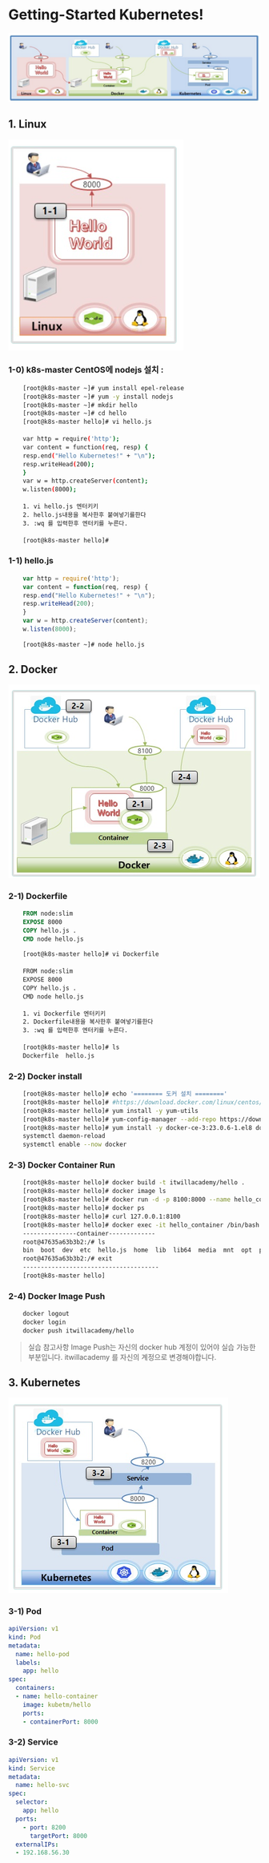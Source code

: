 # Getting-Started Kubernetes!

![alt text](image-5.png)


## 1. Linux

![alt text](image-6.png)

### 1-0) k8s-master CentOS에 nodejs 설치 :


```bash
    [root@k8s-master ~]# yum install epel-release
    [root@k8s-master ~]# yum -y install nodejs
    [root@k8s-master ~]# mkdir hello
    [root@k8s-master ~]# cd hello
    [root@k8s-master hello]# vi hello.js

    var http = require('http');
    var content = function(req, resp) {
    resp.end("Hello Kubernetes!" + "\n");
    resp.writeHead(200);
    }
    var w = http.createServer(content);
    w.listen(8000);

    1. vi hello.js 엔터키키
    2. hello.js내용을 복사한후 붙여넣기를한다
    3. :wq 를 입력한후 엔터키를 누른다.

    [root@k8s-master hello]#     
```

### 1-1) hello.js

```js
    var http = require('http');
    var content = function(req, resp) {
    resp.end("Hello Kubernetes!" + "\n");
    resp.writeHead(200);
    }
    var w = http.createServer(content);
    w.listen(8000);
```


```bash
    [root@k8s-master ~]# node hello.js
```


## 2. Docker

![alt text](image-8.png)

### 2-1) Dockerfile

```dockerfile
    FROM node:slim
    EXPOSE 8000
    COPY hello.js .
    CMD node hello.js
```


```bash
    [root@k8s-master hello]# vi Dockerfile

    FROM node:slim
    EXPOSE 8000
    COPY hello.js .
    CMD node hello.js

    1. vi Dockerfile 엔터키키
    2. Dockerfile내용을 복사한후 붙여넣기를한다
    3. :wq 를 입력한후 엔터키를 누른다.

    [root@k8s-master hello]# ls
    Dockerfile  hello.js
```


### 2-2) Docker install

```bash
    [root@k8s-master hello]# echo '======== 도커 설치 ========'
    [root@k8s-master hello]# #https://download.docker.com/linux/centos/8/x86_64/stable/Packages/ 저장소 경로
    [root@k8s-master hello]# yum install -y yum-utils
    [root@k8s-master hello]# yum-config-manager --add-repo https://download.docker.com/linux/centos/docker-ce.repo
    [root@k8s-master hello]# yum install -y docker-ce-3:23.0.6-1.el8 docker-ce-cli-1:23.0.6-1.el8 containerd.io-1.6.21-3.1.el8
    systemctl daemon-reload
    systemctl enable --now docker
```


###  2-3) Docker Container Run


```bash
    [root@k8s-master hello]# docker build -t itwillacademy/hello .
    [root@k8s-master hello]# docker image ls
    [root@k8s-master hello]# docker run -d -p 8100:8000 --name hello_container itwillacademy/hello
    [root@k8s-master hello]# docker ps
    [root@k8s-master hello]# curl 127.0.0.1:8100
    [root@k8s-master hello]# docker exec -it hello_container /bin/bash
    ---------------container-------------
    root@47635a63b3b2:/# ls
    bin  boot  dev	etc  hello.js  home  lib  lib64  media	mnt  opt  proc	root  run  sbin  srv  sys  
    root@47635a63b3b2:/# exit 
    --------------------------------------
    [root@k8s-master hello]

```

 ### 2-4) Docker Image Push

```bash
    docker logout
    docker login
    docker push itwillacademy/hello

```

> 실습 참고사항
> Image Push는 자신의 docker hub 계정이 있어야 실습 가능한 부분입니다. itwillacademy 를 자신의 계정으로 변경해야합니다.


## 3. Kubernetes

![alt text](image-9.png)


### 3-1) Pod

```yaml
apiVersion: v1
kind: Pod
metadata:
  name: hello-pod
  labels:
    app: hello
spec:
  containers:
  - name: hello-container
    image: kubetm/hello
    ports:
    - containerPort: 8000

```

### 3-2) Service

```yaml
apiVersion: v1
kind: Service
metadata:
  name: hello-svc
spec:
  selector:
    app: hello
  ports:
    - port: 8200
      targetPort: 8000
  externalIPs:
  - 192.168.56.30
```